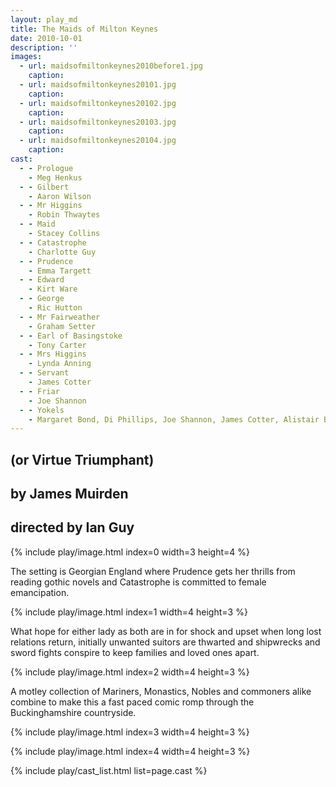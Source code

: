 ```yaml
---
layout: play_md
title: The Maids of Milton Keynes
date: 2010-10-01
description: ''
images:
  - url: maidsofmiltonkeynes2010before1.jpg
    caption:
  - url: maidsofmiltonkeynes20101.jpg
    caption:
  - url: maidsofmiltonkeynes20102.jpg
    caption:
  - url: maidsofmiltonkeynes20103.jpg
    caption:
  - url: maidsofmiltonkeynes20104.jpg
    caption:
cast:
  - - Prologue
    - Meg Henkus
  - - Gilbert
    - Aaron Wilson
  - - Mr Higgins
    - Robin Thwaytes
  - - Maid
    - Stacey Collins
  - - Catastrophe
    - Charlotte Guy
  - - Prudence 
    - Emma Targett
  - - Edward
    - Kirt Ware
  - - George
    - Ric Hutton
  - - Mr Fairweather
    - Graham Setter
  - - Earl of Basingstoke
    - Tony Carter
  - - Mrs Higgins
    - Lynda Anning
  - - Servant 
    - James Cotter
  - - Friar
    - Joe Shannon
  - - Yokels
    - Margaret Bond, Di Phillips, Joe Shannon, James Cotter, Alistair Bibby
---
```


## (or Virtue Triumphant)

## by James Muirden

## directed by Ian Guy

{% include play/image.html index=0 width=3 height=4 %}

The setting is Georgian England where Prudence gets her thrills from reading gothic novels and Catastrophe is committed to female emancipation.

{% include play/image.html index=1 width=4 height=3 %}

What hope for either lady as both are in for shock and upset when long lost relations return, initially unwanted suitors are thwarted and shipwrecks and sword fights conspire to keep families and loved ones apart.

{% include play/image.html index=2 width=4 height=3 %}

A motley collection of Mariners, Monastics, Nobles and commoners alike combine to make this a fast paced comic romp through the Buckinghamshire countryside.

{% include play/image.html index=3 width=4 height=3 %}

{% include play/image.html index=4 width=4 height=3 %}

{% include play/cast_list.html list=page.cast %}

